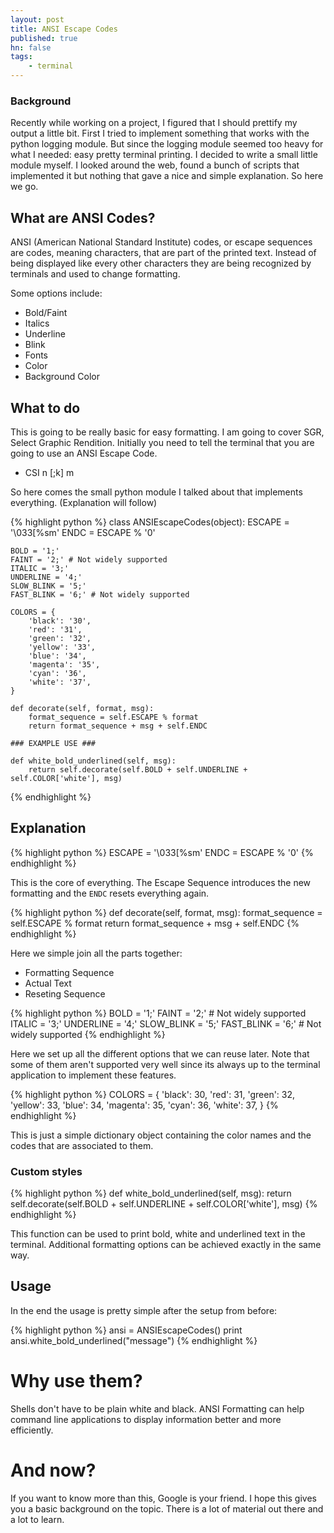 ```yaml
---
layout: post
title: ANSI Escape Codes
published: true
hn: false
tags:
    - terminal
---
```


### Background

Recently while working on a project, I figured that I should prettify my output a little bit. First I tried to implement something that works with the python logging module. But since the logging module seemed too heavy for what I needed: easy pretty terminal printing. I decided to write a small little module myself. I looked around the web, found a bunch of scripts that implemented it but nothing that gave a nice and simple explanation. So here we go.

## What are ANSI Codes?

ANSI (American National Standard Institute) codes, or escape sequences are codes, meaning characters, that are part of the printed text. Instead of being displayed like every other characters they are being recognized by terminals and used to change formatting.

Some options include:

- Bold/Faint
- Italics
- Underline
- Blink
- Fonts
- Color
- Background Color

## What to do

This is going to be really basic for easy formatting. I am going to cover SGR, Select Graphic Rendition. Initially you need to tell the terminal that you are going to use an ANSI Escape Code.

- CSI n \[;k\] m

So here comes the small python module I talked about that implements everything. (Explanation will follow)

{% highlight python %}
class ANSIEscapeCodes(object):
    ESCAPE = '\033[%sm'
    ENDC = ESCAPE % '0'

    BOLD = '1;'
    FAINT = '2;' # Not widely supported
    ITALIC = '3;'
    UNDERLINE = '4;'
    SLOW_BLINK = '5;'
    FAST_BLINK = '6;' # Not widely supported

    COLORS = {
        'black': '30',
        'red': '31',
        'green': '32',
        'yellow': '33',
        'blue': '34',
        'magenta': '35',
        'cyan': '36',
        'white': '37',
    }

    def decorate(self, format, msg):
        format_sequence = self.ESCAPE % format
        return format_sequence + msg + self.ENDC

    ### EXAMPLE USE ###

    def white_bold_underlined(self, msg):
        return self.decorate(self.BOLD + self.UNDERLINE + self.COLOR['white'], msg)

{% endhighlight %}

## Explanation

{% highlight python %}
ESCAPE = '\033[%sm'
ENDC = ESCAPE % '0'
{% endhighlight %}

This is the core of everything. The Escape Sequence introduces the new formatting and the `ENDC` resets everything again.

{% highlight python %}
def decorate(self, format, msg):
    format_sequence = self.ESCAPE % format
    return format_sequence + msg + self.ENDC
{% endhighlight %}

Here we simple join all the parts together:

- Formatting Sequence
- Actual Text
- Reseting Sequence

{% highlight python %}
BOLD = '1;'
FAINT = '2;' # Not widely supported
ITALIC = '3;'
UNDERLINE = '4;'
SLOW_BLINK = '5;'
FAST_BLINK = '6;' # Not widely supported
{% endhighlight %}

Here we set up all the different options that we can reuse later. Note that some of them aren't supported very well since its always up to the terminal application to implement these features.

{% highlight python %}
COLORS = {
    'black': 30,
    'red': 31,
    'green': 32,
    'yellow': 33,
    'blue': 34,
    'magenta': 35,
    'cyan': 36,
    'white': 37,
}
{% endhighlight %}

This is just a simple dictionary object containing the color names and the codes that are associated to them.

### Custom styles ###

{% highlight python %}
def white_bold_underlined(self, msg):
    return self.decorate(self.BOLD + self.UNDERLINE + self.COLOR['white'], msg)
{% endhighlight %}

This function can be used to print bold, white and underlined text in the terminal. Additional formatting options can be achieved exactly in the same way.

## Usage

In the end the usage is pretty simple after the setup from before:

{% highlight python %}
ansi = ANSIEscapeCodes()
print ansi.white_bold_underlined("message")
{% endhighlight %}

# Why use them?

Shells don't have to be plain white and black. ANSI Formatting can help command line applications to display information better and more efficiently.

# And now? #

If you want to know more than this, Google is your friend. I hope this gives you a basic background on the topic. There is a lot of material out there and a lot to learn.
